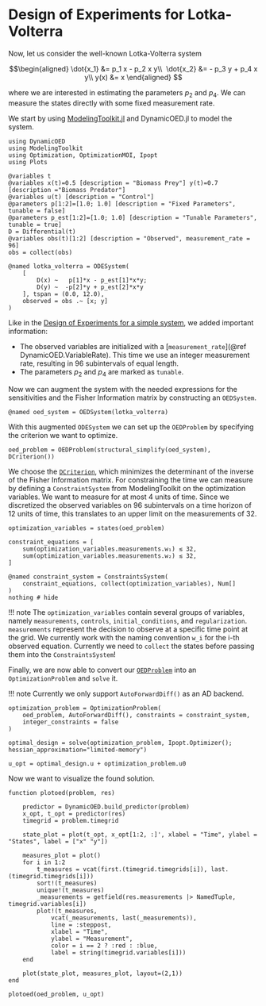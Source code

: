 # Design of Experiments for Lotka-Volterra

Now, let us consider the well-known Lotka-Volterra system  

```math 
\begin{aligned}
\dot{x_1} &= p_1 x - p_2 x y\\ 
\dot{x_2} &= - p_3 y + p_4 x y\\
y(x)      &= x
\end{aligned} 
```

where we are interested in estimating the parameters $p_2$ and $p_4$. We can measure the states directly with some fixed measurement rate.

We start by using [ModelingToolkit.jl](https://github.com/SciML/ModelingToolkit.jl) and DynamicOED.jl to model the system.

```@example lotka
using DynamicOED
using ModelingToolkit
using Optimization, OptimizationMOI, Ipopt
using Plots

@variables t
@variables x(t)=0.5 [description = "Biomass Prey"] y(t)=0.7 [description ="Biomass Predator"]
@variables u(t) [description = "Control"]
@parameters p[1:2]=[1.0; 1.0] [description = "Fixed Parameters", tunable = false]
@parameters p_est[1:2]=[1.0; 1.0] [description = "Tunable Parameters", tunable = true]
D = Differential(t)
@variables obs(t)[1:2] [description = "Observed", measurement_rate = 96]
obs = collect(obs)

@named lotka_volterra = ODESystem(
    [
        D(x) ~   p[1]*x - p_est[1]*x*y;
        D(y) ~  -p[2]*y + p_est[2]*x*y
    ], tspan = (0.0, 12.0),
    observed = obs .~ [x; y]
)
```

Like in the [Design of Experiments for a simple system](@ref), we added important information:

- The observed variables are initialized with a [`measurement_rate`](@ref DynamicOED.VariableRate). This time we use an integer measurement rate, resulting in $96$ subintervals of equal length.
- The parameters $p_2$ and $p_4$ are marked as `tunable`. 

Now we can augment the system with the needed expressions for the sensitivities and the Fisher Information matrix by constructing an `OEDSystem`. 

```@example lotka
@named oed_system = OEDSystem(lotka_volterra)
```

With this augmented `ODESystem` we can set up the `OEDProblem` by specifying the criterion we want to optimize.

```@example lotka
oed_problem = OEDProblem(structural_simplify(oed_system), DCriterion())
```
We choose the [`DCriterion`](@ref), which minimizes the determinant of the inverse of the Fisher Information matrix. For constraining the time we can measure by defining a `ConstraintSystem` from ModelingToolkit on the optimization variables. We want to measure for at most $4$ units of time. Since we discretized the observed variables on $96$ subintervals on a time horizon of $12$ units of time, this translates to an upper limit on the measurements of $32$.

```@example lotka
optimization_variables = states(oed_problem)

constraint_equations = [
    sum(optimization_variables.measurements.w₁) ≲ 32,
    sum(optimization_variables.measurements.w₂) ≲ 32,
]

@named constraint_system = ConstraintsSystem(
    constraint_equations, collect(optimization_variables), Num[]
)
nothing # hide
```
!!! note 
    The `optimization_variables` contain several groups of variables, namely `measurements`, `controls`, `initial_conditions`, and `regularization`. `measurements` represent the decision to observe at a specific time point at the grid. We currently work with the naming convention `w_i` for the i-th observed equation. Currently we need to `collect` the states before passing them into the `ConstraintsSystem`!


Finally, we are now able to convert our [`OEDProblem`](@ref) into an `OptimizationProblem` and `solve` it.

!!! note 
    Currently we only support `AutoForwardDiff()` as an AD backend.


```@example lotka
optimization_problem = OptimizationProblem(
    oed_problem, AutoForwardDiff(), constraints = constraint_system,
    integer_constraints = false
)

optimal_design = solve(optimization_problem, Ipopt.Optimizer(); hessian_approximation="limited-memory")

u_opt = optimal_design.u + optimization_problem.u0
```

Now we want to visualize the found solution. 
```@example lotka
function plotoed(problem, res)

    predictor = DynamicOED.build_predictor(problem)
    x_opt, t_opt = predictor(res)
    timegrid = problem.timegrid

    state_plot = plot(t_opt, x_opt[1:2, :]', xlabel = "Time", ylabel = "States", label = ["x" "y"])

    measures_plot = plot()
    for i in 1:2
        t_measures = vcat(first.(timegrid.timegrids[i]), last.(timegrid.timegrids[i]))
        sort!(t_measures)
        unique!(t_measures)
        _measurements = getfield(res.measurements |> NamedTuple, timegrid.variables[i])
        plot!(t_measures,
            vcat(_measurements, last(_measurements)),
            line = :steppost,
            xlabel = "Time",
            ylabel = "Measurement",
            color = i == 2 ? :red : :blue,
            label = string(timegrid.variables[i]))
    end

    plot(state_plot, measures_plot, layout=(2,1))
end

plotoed(oed_problem, u_opt)
```

